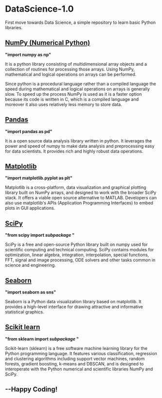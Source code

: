 
# DataScience-1.0
First move towards Data Science,
a simple repository to learn basic Python libraries.

## [NumPy (Numerical Python)](https://numpy.org/)
**"import numpy as np"**

It is a python library consisting of multidimensional array objects and
a collection of routines for processing those arrays. Using NumPy, 
mathematical and logical operations on arrays can be performed. 

Since python is a procedural language rather than a compiled language 
the speed during mathematical and logical operations on arrays is generally 
slow. To speed up the process NumPy is used as it is a faster option because 
its code is written in C, which is a compiled language and moreover it also
uses relatively less memory to store data.


## [Pandas](https://pandas.pydata.org/) 
**"import pandas as pd"**

It is a open source data analysis library written in python.
It leverages the power and speed of numpy to make data analysis and
preprocessing easy for data scientists. It provides rich and highly robust 
data operations.


## [Matplotlib](https://matplotlib.org/)
**"import matplotlib.pyplot as plt"**

Matplotlib is a  cross-platform, data visualization and graphical plotting
library built on NumPy arrays, and designed to work with the broader 
SciPy stack. It offers a viable open source alternative to MATLAB.
Developers can also use matplotlib's APIs (Application Programming
Interfaces) to embed plots in GUI applications.


## [SciPy](https://www.scipy.org/)
**"from scipy import *subpackage* "**

SciPy is a free and open-source Python library built on numpy used for
scientific computing and technical computing. SciPy contains modules for 
optimization, linear algebra, integration, interpolation, special functions,
FFT, signal and image processing, ODE solvers and other tasks common
in science and engineering.

## [Seaborn](https://seaborn.pydata.org/)
**"import seaborn as sns"**

Seaborn is a Python data visualization library based on matplotlib. 
It provides a high-level interface for drawing attractive and informative 
statistical graphics.

## [Scikit learn](https://scikit-learn.org/stable/)
**"from sklearn import *subpackage* "**

Scikit-learn (sklearn) is a free software machine learning library for the 
Python programming language. It features various classification, regression 
and clustering algorithms including support vector machines, random forests, 
gradient boosting, k-means and DBSCAN, and is designed to interoperate with 
the Python numerical and scientific libraries NumPy and SciPy.




## --Happy Coding!
